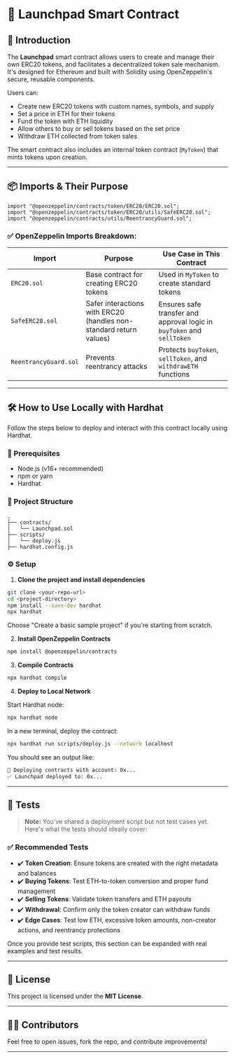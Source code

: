 # 🚀 Launchpad Smart Contract

## 📖 Introduction

The **Launchpad** smart contract allows users to create and manage their own ERC20 tokens, and facilitates a decentralized token sale mechanism. It's designed for Ethereum and built with Solidity using OpenZeppelin's secure, reusable components.

Users can:
- Create new ERC20 tokens with custom names, symbols, and supply
- Set a price in ETH for their tokens
- Fund the token with ETH liquidity
- Allow others to buy or sell tokens based on the set price
- Withdraw ETH collected from token sales

The smart contract also includes an internal token contract (`MyToken`) that mints tokens upon creation.

---

## 📦 Imports & Their Purpose

```solidity
import "@openzeppelin/contracts/token/ERC20/ERC20.sol";
import "@openzeppelin/contracts/token/ERC20/utils/SafeERC20.sol";
import "@openzeppelin/contracts/utils/ReentrancyGuard.sol";
```

### ✅ OpenZeppelin Imports Breakdown:

| Import | Purpose | Use Case in This Contract |
|--------|---------|----------------------------|
| `ERC20.sol` | Base contract for creating ERC20 tokens | Used in `MyToken` to create standard tokens |
| `SafeERC20.sol` | Safer interactions with ERC20 (handles non-standard return values) | Ensures safe transfer and approval logic in `buyToken` and `sellToken` |
| `ReentrancyGuard.sol` | Prevents reentrancy attacks | Protects `buyToken`, `sellToken`, and `withdrawETH` functions |

---

## 🛠️ How to Use Locally with Hardhat

Follow the steps below to deploy and interact with this contract locally using Hardhat.

### 📌 Prerequisites

- Node.js (v16+ recommended)
- npm or yarn
- Hardhat

### 📁 Project Structure

```
.
├── contracts/
│   └── Launchpad.sol
├── scripts/
│   └── deploy.js
├── hardhat.config.js
```

### ⚙️ Setup

1. **Clone the project and install dependencies**

```bash
git clone <your-repo-url>
cd <project-directory>
npm install --save-dev hardhat
npx hardhat
```

Choose "Create a basic sample project" if you're starting from scratch.

2. **Install OpenZeppelin Contracts**

```bash
npm install @openzeppelin/contracts
```

3. **Compile Contracts**

```bash
npx hardhat compile
```

4. **Deploy to Local Network**

Start Hardhat node:

```bash
npx hardhat node
```

In a new terminal, deploy the contract:

```bash
npx hardhat run scripts/deploy.js --network localhost
```

You should see an output like:

```bash
🚀 Deploying contracts with account: 0x...
✅ Launchpad deployed to: 0x...
```

---

## 🧪 Tests

> **Note:** You’ve shared a deployment script but not test cases yet. Here's what the tests should ideally cover:

### ✅ Recommended Tests

- ✔️ **Token Creation**: Ensure tokens are created with the right metadata and balances
- ✔️ **Buying Tokens**: Test ETH-to-token conversion and proper fund management
- ✔️ **Selling Tokens**: Validate token transfers and ETH payouts
- ✔️ **Withdrawal**: Confirm only the token creator can withdraw funds
- ✔️ **Edge Cases**: Test low ETH, excessive token amounts, non-creator actions, and reentrancy protections

Once you provide test scripts, this section can be expanded with real examples and test results.

---

## 🔐 License

This project is licensed under the **MIT License**.

---

## 🧑‍💻 Contributors

Feel free to open issues, fork the repo, and contribute improvements!

---
